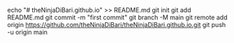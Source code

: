 echo "# theNinjaDiBari.github.io" >> README.md
git init
git add README.md
git commit -m "first commit"
git branch -M main
git remote add origin https://github.com/theNinjaDiBari/theNinjaDiBari.github.io.git
git push -u origin main

